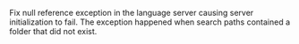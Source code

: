 Fix null reference exception in the language server causing server initialization to fail. The exception happened when search paths contained a folder that did not exist.